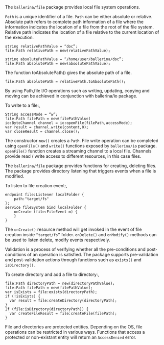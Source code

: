 The `ballerina/file` package provides local file system operations. 

`Path` is a unique identifier of a file. `Path` can be either absolute or relative.  Absolute path refers to complete path information of a file where the information indicates the location of a file from the root of the file system.  Relative path indicates the location of a file relative to the current location of the execution. 
```
string relativePathValue = “doc”;
file:Path relativePath = new(relativePathValue);

string absolutePathValue = “/home/user/ballerina/doc”;
file:Path absolutePath = new(absolutePathValue);
```
The function toAbsolutePath() gives the absolute path of a file.
```
file:Path absolutePath = relativePath.toAbsolutePath();
```
By using Path,file I/O operations such as writing, updating, copying and moving can be achieved in conjunction with ballerina/io package. 

To write to a file:,
```
String accessMode = “w”;
file:Path filePath = new(filePathValue)
io:ByteChannel channel = io:openFile(filePath,accessMode);
var result = channel.write(content,0);
var closeResult = channel.close();
```
The constructor `new()` creates a `Path`. File write operation can be completed using `openFile()` and `write()` functions exposed by `ballerina/io` package. `openFile()` function creates a streaming channel to a local file. Channels provide read / write access to different resources, in this case files. 

The `ballerina/file` package provides functions for creating, deleting files. The package provides directory listening that triggers events when a file is modified. 

To listen to file creation event:,
```
endpoint file:Listener localFolder {
    path:"target/fs"
};
service fileSystem bind localFolder {
    onCreate (file:FileEvent m) {
    }
}
```
The `onCreate()` resource method will get invoked in the event of file creation inside `“target/fs”` folder. `onDelete()` and `onModify()` methods can be used to listen delete, modify events respectively.

Validation is a process of verifying whether all the pre-conditions and post-conditions of an operation is satisfied. The package supports pre-validation and post-validation actions through functions such as `exists()` and `isDirectory()`.

To create directory and add a file to directory:,
```
file:Path directoryPath = new(directoryPathValue);
file:Path filePath = new(filePathValue);
var isExists = file:exists(directoryPath);
if (!isExists) {
  var result = file:createDirectory(directoryPath);
}
If (file:isDirectory(directoryPath)) {
  var createFileResult = file:createFile(filePath);
}
```
File and directories are protected entities. Depending on the OS, file operations can be restricted in various ways. Functions that access a protected or non-existant entity will return an `AccessDenied` error. 
